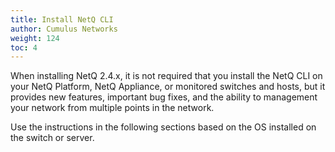 ```yaml
---
title: Install NetQ CLI
author: Cumulus Networks
weight: 124
toc: 4
---
```

When installing NetQ 2.4.x,  it is not required that you install the NetQ CLI on your NetQ Platform, NetQ Appliance, or monitored switches and hosts, but it provides new features, important bug fixes, and the ability to management your network from multiple points in the network.

Use the instructions in the following sections based on the OS installed on the switch or server.
